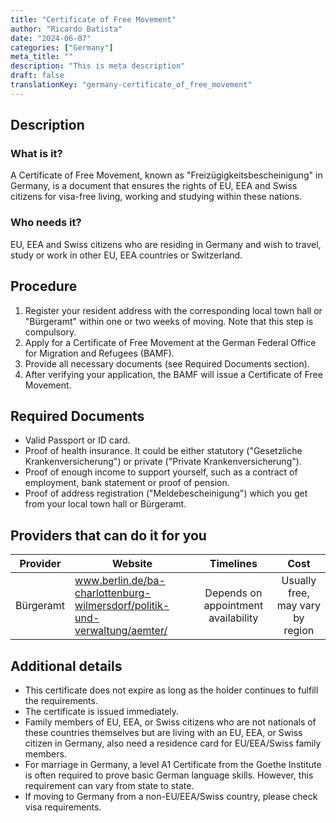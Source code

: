 ```yaml
---
title: "Certificate of Free Movement"
author: "Ricardo Batista"
date: "2024-06-07"
categories: ["Germany"]
meta_title: ""
description: "This is meta description"
draft: false
translationKey: "germany-certificate_of_free_movement"
---
```


## Description
### What is it?
A Certificate of Free Movement, known as "Freizügigkeitsbescheinigung" in Germany, is a document that ensures the rights of EU, EEA and Swiss citizens for visa-free living, working and studying within these nations.
### Who needs it?
EU, EEA and Swiss citizens who are residing in Germany and wish to travel, study or work in other EU, EEA countries or Switzerland.

## Procedure
1. Register your resident address with the corresponding local town hall or "Bürgeramt" within one or two weeks of moving. Note that this step is compulsory.
2. Apply for a Certificate of Free Movement at the German Federal Office for Migration and Refugees (BAMF).
3. Provide all necessary documents (see Required Documents section).
4. After verifying your application, the BAMF will issue a Certificate of Free Movement.

## Required Documents
- Valid Passport or ID card.
- Proof of health insurance. It could be either statutory ("Gesetzliche Krankenversicherung") or private ("Private Krankenversicherung").
- Proof of enough income to support yourself, such as a contract of employment, bank statement or proof of pension.
- Proof of address registration ("Meldebescheinigung") which you get from your local town hall or Bürgeramt.

## Providers that can do it for you

| Provider        |     Website     |     Timelines    |       Cost      |
| --------------- | --------------- |  :-------------: | :-------------: |
| Bürgeramt      |  www.berlin.de/ba-charlottenburg-wilmersdorf/politik-und-verwaltung/aemter/ |      Depends on appointment availability      |        Usually free, may vary by region       |

## Additional details
- This certificate does not expire as long as the holder continues to fulfill the requirements.
- The certificate is issued immediately.
- Family members of EU, EEA, or Swiss citizens who are not nationals of these countries themselves but are living with an EU, EEA, or Swiss citizen in Germany, also need a residence card for EU/EEA/Swiss family members.
- For marriage in Germany, a level A1 Certificate from the Goethe Institute is often required to prove basic German language skills. However, this requirement can vary from state to state.
- If moving to Germany from a non-EU/EEA/Swiss country, please check visa requirements.
